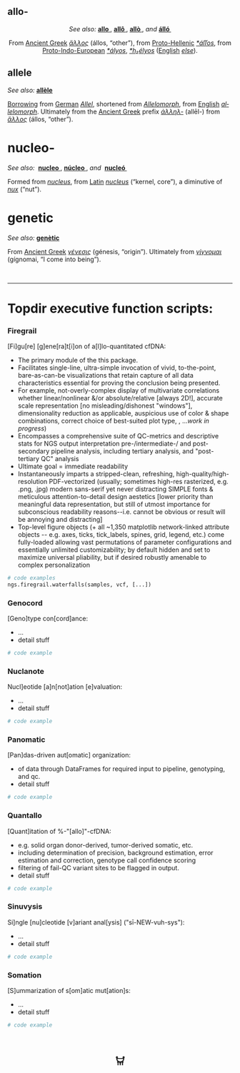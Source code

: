 <h2 id="firstHeading" class="firstHeading" lang="en">allo-</h2>
<div align="center">
<i>See also: </i> <b><a href="/wiki/allo" title="allo">allo </a></b>, <b><a href="/wiki/all%C3%B4" title="allô">allô </a></b>, <b><a href="/wiki/all%C3%B2" title="allò">allò </a></b><span class="serial-comma">,</span> <i><span class="serial-and">and</span></i> <b><a href="/wiki/%C3%A1ll%C3%B3" title="álló">álló </a></b>
<p>From <span class="etyl"><a href="https://en.wikipedia.org/wiki/Ancient_Greek_language" class="extiw" title="w:Ancient Greek language">Ancient Greek</a></span> <i class="polytonic mention" lang="grc" xml:lang="grc"><a href="/wiki/%E1%BC%84%CE%BB%CE%BB%CE%BF%CF%82#Ancient_Greek" title="ἄλλος">ἄλλος</a></i> <span class="mention-gloss-paren">(</span><span lang="" class="tr mention-tr" xml:lang="">állos</span>, <span class="mention-gloss-double-quote">“</span><span class="mention-gloss">other</span><span class="mention-gloss-double-quote">”</span><span class="mention-gloss-paren">)</span>, from <span class="etyl"><a href="https://en.wikipedia.org/wiki/Proto-Greek_language" class="extiw" title="w:Proto-Greek language">Proto-Hellenic</a></span> <i class="Latinx mention" lang="grk-pro" xml:lang="grk-pro"><a href="/wiki/Reconstruction:Proto-Hellenic/%C3%A1%C4%BE%C4%BEos" title="Reconstruction:Proto-Hellenic/áľľos">*áľľos</a></i>, from <span class="etyl"><a href="https://en.wikipedia.org/wiki/Proto-Indo-European_language" class="extiw" title="w:Proto-Indo-European language">Proto-Indo-European</a></span> <i class="Latinx mention" lang="ine-pro" xml:lang="ine-pro"><a href="/wiki/Reconstruction:Proto-Indo-European/%C3%A1lyos" class="mw-redirect" title="Reconstruction:Proto-Indo-European/ályos">*ályos</a></i>, <i class="Latinx mention" lang="ine-pro" xml:lang="ine-pro"><a href="/wiki/Reconstruction:Proto-Indo-European/h%E2%82%82%C3%A9lyos" title="Reconstruction:Proto-Indo-European/h₂élyos">*h₂élyos</a></i> (<span class="etyl"><a href="https://en.wikipedia.org/wiki/English_language" class="extiw" title="w:English language">English</a></span> <i class="Latn mention" lang="en" xml:lang="en"><a href="/wiki/else#English" title="else">else</a></i>).</p>
</div>

<h2 id="firstHeading" class="firstHeading" lang="en">allele</h2>
<div class="disambig-see-also"><i>See also:</i> <b><a href="/wiki/all%C3%A8le" title="allèle">allèle</a></b></div>
<p><a href="/wiki/Appendix:Glossary#loanword" title="Appendix:Glossary">Borrowing</a> from <span class="etyl"><a href="https://en.wikipedia.org/wiki/German_language" class="extiw" title="w:German language">German</a></span> <i class="Latn mention" lang="de" xml:lang="de"><a href="/w/index.php?title=Allel&amp;action=edit&amp;redlink=1" class="new" title="Allel (page does not exist)">Allel</a></i>, shortened from <i class="Latn mention" lang="de" xml:lang="de"><a href="/w/index.php?title=Allelomorph&amp;action=edit&amp;redlink=1" class="new" title="Allelomorph (page does not exist)">Allelomorph</a></i>, from <span class="etyl"><a href="https://en.wikipedia.org/wiki/English_language" class="extiw" title="w:English language">English</a></span> <i class="Latn mention" lang="en" xml:lang="en"><a href="/wiki/allelomorph#English" title="allelomorph">allelomorph</a></i>. Ultimately from the <span class="etyl"><a href="https://en.wikipedia.org/wiki/Ancient_Greek_language" class="extiw" title="w:Ancient Greek language">Ancient Greek</a></span> prefix <i class="polytonic mention" lang="grc" xml:lang="grc"><a href="/w/index.php?title=%E1%BC%80%CE%BB%CE%BB%CE%B7%CE%BB-&amp;action=edit&amp;redlink=1" class="new" title="ἀλληλ- (page does not exist)">ἀλληλ-</a></i> <span class="mention-gloss-paren">(</span><span lang="" class="tr mention-tr" xml:lang="">allēl-</span><span class="mention-gloss-paren">)</span> from <i class="polytonic mention" lang="grc" xml:lang="grc"><a href="/wiki/%E1%BC%84%CE%BB%CE%BB%CE%BF%CF%82#Ancient_Greek" title="ἄλλος">ἄλλος</a></i> <span class="mention-gloss-paren">(</span><span lang="" class="tr mention-tr" xml:lang="">állos</span>, <span class="mention-gloss-double-quote">“</span><span class="mention-gloss">other</span><span class="mention-gloss-double-quote">”</span><span class="mention-gloss-paren">)</span>.</p>

<h1 id="firstHeading" class="firstHeading" lang="en">nucleo-</h1>
<div class="disambig-see-also"><i>See also: </i> <b><a href="/wiki/nucleo" title="nucleo">nucleo </a></b>, <b><a href="/wiki/n%C3%BAcleo" title="núcleo">núcleo </a></b><span class="serial-comma">,</span> <i><span class="serial-and">and </span></i> <b><a href="/wiki/nucle%C3%B3" title="nucleó">nucleó </a></b></div>
<p>Formed from <i class="Latn mention" lang="en" xml:lang="en"><a href="/wiki/nucleus#English" title="nucleus">nucleus</a></i>, from <span class="etylcleanup"><span class="etyl"><a href="https://en.wikipedia.org/wiki/Latin_language" class="extiw" title="w:Latin language">Latin</a></span></span> <i class="Latn mention" lang="la" xml:lang="la"><a href="/wiki/nucleus#Latin" title="nucleus">nucleus</a></i> <span class="mention-gloss-paren">(</span><span class="mention-gloss-double-quote">“</span><span class="mention-gloss">kernel, core</span><span class="mention-gloss-double-quote">”</span><span class="mention-gloss-paren">)</span>, a diminutive of <i class="Latn mention" lang="la" xml:lang="la"><a href="/wiki/nux#Latin" title="nux">nux</a></i> <span class="mention-gloss-paren">(</span><span class="mention-gloss-double-quote">“</span><span class="mention-gloss">nut</span><span class="mention-gloss-double-quote">”</span><span class="mention-gloss-paren">)</span>.</p>

<h1 id="firstHeading" class="firstHeading" lang="en">genetic</h1>
<div class="disambig-see-also"><i>See also:</i> <b><a href="/wiki/gen%C3%A8tic" title="genètic">genètic</a></b></div>
<p>From <span class="etylcleanup"><span class="etyl"><a href="https://en.wikipedia.org/wiki/Ancient_Greek_language" class="extiw" title="w:Ancient Greek language">Ancient Greek</a></span></span> <i class="polytonic mention" lang="grc" xml:lang="grc"><a href="/wiki/%CE%B3%CE%AD%CE%BD%CE%B5%CF%83%CE%B9%CF%82#Ancient_Greek" title="γένεσις">γένεσις</a></i> <span class="mention-gloss-paren">(</span><span lang="" class="tr mention-tr" xml:lang="">génesis</span>, <span class="mention-gloss-double-quote">“</span><span class="mention-gloss">origin</span><span class="mention-gloss-double-quote">”</span><span class="mention-gloss-paren">)</span>. Ultimately from <i class="polytonic mention" lang="grc" xml:lang="grc"><a href="/wiki/%CE%B3%CE%AF%CE%B3%CE%BD%CE%BF%CE%BC%CE%B1%CE%B9#Ancient_Greek" title="γίγνομαι">γίγνομαι</a></i> <span class="mention-gloss-paren">(</span><span lang="" class="tr mention-tr" xml:lang="">gígnomai</span>, <span class="mention-gloss-double-quote">“</span><span class="mention-gloss">I come into being</span><span class="mention-gloss-double-quote">”</span><span class="mention-gloss-paren">)</span>.</p>

<br>

-------

# Topdir executive function scripts:

### Firegrail 
[Fi]gu[re] [g]ene[ra]t[i]on of a[l]lo-quantitated cfDNA: 

* The primary module of the this package.
* Facilitates single-line, ultra-simple invocation of vivid, to-the-point, bare-as-can-be visualizations that retain capture of all data characteristics essential for proving the conclusion being presented.
* For example, not-overly-complex display of multivariate correlations whether linear/nonlinear &/or absolute/relative [always 2D!], accurate scale representation [no misleading/dishonest "windows"], dimensionality reduction as applicable, auspicious use of color & shape combinations, correct choice of best-suited plot type, , ...*work in progress*) 
* Encompasses a comprehensive suite of QC-metrics and descriptive stats for NGS output interpretation pre-/intermediate-/ and post- secondary pipeline analysis, including tertiary analysis, and "post-tertiary QC" analysis
* Ultimate goal = immediate readability
* Instantaneously imparts a stripped-clean, refreshing, high-quality/high-resolution PDF-vectorized (usually; sometimes high-res rasterized, e.g. .png, .jpg) modern sans-serif yet never distracting SIMPLE fonts & meticulous attention-to-detail design aestetics [lower priority than meaningful data representation, but still of utmost importance for subconscious readability reasons--i.e. cannot be obvious or result will be annoying and distracting]
* Top-level figure objects (+ all ~1,350 matplotlib network-linked attribute objects -- e.g. axes, ticks, tick_labels, spines, grid, legend, etc.) come fully-loaded allowing vast permutations of parameter configurations and essentially unlimited customizability; by default hidden and set to maximize universal pliability, but if desired robustly amenable to complex personalization 

~~~ python
# code examples
ngs.firegrail.waterfalls(samples, vcf, [...])
~~~


### Genocord
[Geno]type con[cord]ance: 

* ...
* detail stuff

~~~ py
# code example
~~~

### Nuclanote
Nucl]eotide [a]n[not]ation [e]valuation: 

* ...
* detail stuff

~~~ py
# code example
~~~

### Panomatic 
[Pan]das-driven aut[omatic] organization: 
 
* of data through DataFrames for required input to pipeline, genotyping, and qc.
* detail stuff

~~~ py
# code example
~~~

### Quantallo
[Quant]itation of %-"[allo]"-cfDNA: 

* e.g. solid organ donor-derived, tumor-derived somatic, etc.
* including determination of precision, background estimation, error estimation and correction, genotype call confidence scoring
* filtering of fail-QC variant sites to be flagged in output. 
* detail stuff

~~~ py
# code example
~~~

### Sinuvysis
Si]ngle [nu]cleotide [v]ariant anal[ysis] ("sī-NEW-vuh-sys"): 

* ...
* detail stuff

~~~ py
# code example
~~~

### Somation
[S]ummarization of s[om]atic mut[ation]s: 

* ...
* detail stuff

~~~ py
# code example
~~~

<br>

<div align="center">

## 𐃠

</div>
